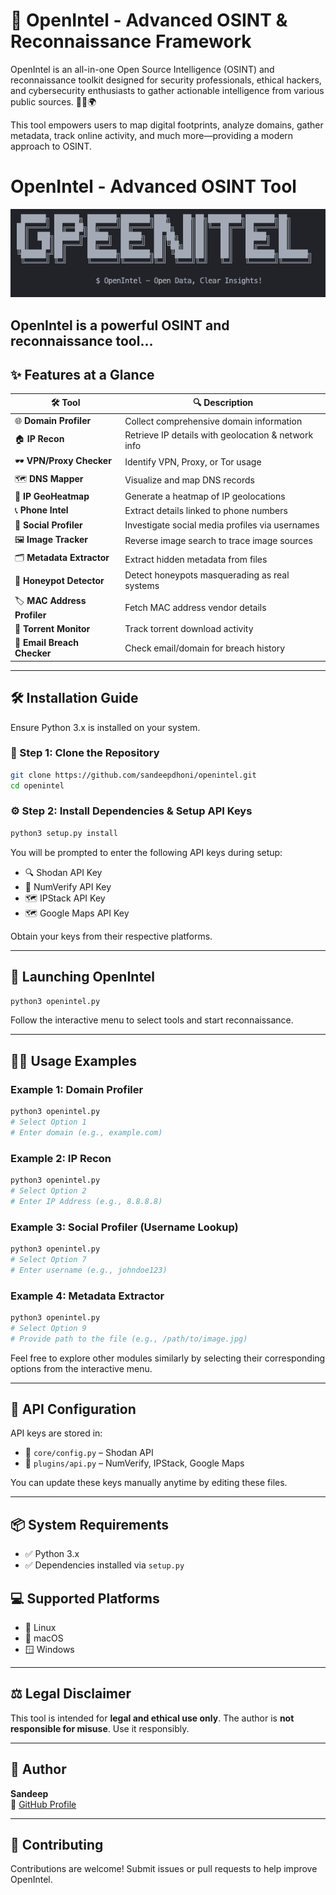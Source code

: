 # 🚀 OpenIntel - Advanced OSINT & Reconnaissance Framework

OpenIntel is an all-in-one Open Source Intelligence (OSINT) and reconnaissance toolkit designed for security professionals, ethical hackers, and cybersecurity enthusiasts to gather actionable intelligence from various public sources. 🕵️‍♂️🌍

This tool empowers users to map digital footprints, analyze domains, gather metadata, track online activity, and much more—providing a modern approach to OSINT.
# OpenIntel - Advanced OSINT Tool

![OpenIntel Banner](image.png)

OpenIntel is a powerful OSINT and reconnaissance tool...
---

## ✨ Features at a Glance

| 🛠️ Tool                  | 🔍 Description                                                               |
|---------------------------|-------------------------------------------------------------------------------|
| 🌐 **Domain Profiler**     | Collect comprehensive domain information                                    |
| 🏠 **IP Recon**            | Retrieve IP details with geolocation & network info                         |
| 🕶️ **VPN/Proxy Checker**  | Identify VPN, Proxy, or Tor usage                                           |
| 🗺️ **DNS Mapper**          | Visualize and map DNS records                                                |
| 📍 **IP GeoHeatmap**       | Generate a heatmap of IP geolocations                                       |
| 📞 **Phone Intel**         | Extract details linked to phone numbers                                     |
| 📱 **Social Profiler**     | Investigate social media profiles via usernames                            |
| 🖼️ **Image Tracker**       | Reverse image search to trace image sources                                |
| 🗂️ **Metadata Extractor**  | Extract hidden metadata from files                                           |
| 🧪 **Honeypot Detector**   | Detect honeypots masquerading as real systems                              |
| 🏷️ **MAC Address Profiler**| Fetch MAC address vendor details                                             |
| 🌊 **Torrent Monitor**     | Track torrent download activity                                              |
| 📧 **Email Breach Checker**| Check email/domain for breach history                                        |

---

## 🛠️ Installation Guide

Ensure Python 3.x is installed on your system.

### 🔽 Step 1: Clone the Repository
```bash
git clone https://github.com/sandeepdhoni/openintel.git
cd openintel
```

### ⚙️ Step 2: Install Dependencies & Setup API Keys
```bash
python3 setup.py install
```
You will be prompted to enter the following API keys during setup:

- 🔍 Shodan API Key
- 📲 NumVerify API Key
- 🗺️ IPStack API Key
- 🗺️ Google Maps API Key

Obtain your keys from their respective platforms.

---

## 🚀 Launching OpenIntel
```bash
python3 openintel.py
```
Follow the interactive menu to select tools and start reconnaissance.

---

## 🧑‍💻 Usage Examples

### Example 1: Domain Profiler
```bash
python3 openintel.py
# Select Option 1
# Enter domain (e.g., example.com)
```
### Example 2: IP Recon
```bash
python3 openintel.py
# Select Option 2
# Enter IP Address (e.g., 8.8.8.8)
```
### Example 3: Social Profiler (Username Lookup)
```bash
python3 openintel.py
# Select Option 7
# Enter username (e.g., johndoe123)
```
### Example 4: Metadata Extractor
```bash
python3 openintel.py
# Select Option 9
# Provide path to the file (e.g., /path/to/image.jpg)
```
Feel free to explore other modules similarly by selecting their corresponding options from the interactive menu.

---

## 🔑 API Configuration
API keys are stored in:
- 🛒 `core/config.py` – Shodan API
- 🧩 `plugins/api.py` – NumVerify, IPStack, Google Maps

You can update these keys manually anytime by editing these files.

---

## 📦 System Requirements
- ✅ Python 3.x
- ✅ Dependencies installed via `setup.py`

## 💻 Supported Platforms
- 🐧 Linux
- 🍎 macOS
- 🪟 Windows

---

## ⚖️ Legal Disclaimer
This tool is intended for **legal and ethical use only**. The author is **not responsible for misuse**. Use it responsibly.

---

## 👤 Author
**Sandeep**  
🔗 [GitHub Profile](https://github.com/sandeepdhoni)

---

## 🤝 Contributing
Contributions are welcome! Submit issues or pull requests to help improve OpenIntel.
